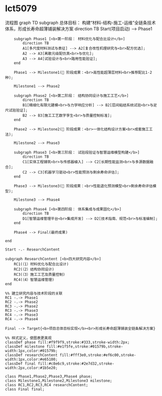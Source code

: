 # lct5079
流程图
graph TD
    subgraph 总体目标： 构建“材料-结构-施工-运维”全链条技术体系，形成长寿命超薄铺装解决方案
        direction TB
        Start(项目启动) --> Phase1

        subgraph Phase1 [<b>第一阶段： 材料优化与配合比设计</b>]
            direction TB
            A1[多尺度材料测试与表征] --> A2[复合改性机理研究与<br>配方优选];
            A2 --> A3[离散元级配仿真<br>与优化];
            A3 --> A4[试验设计与<br>路用性能验证];
        end
        
        Phase1 --> Milestone1(🎯 阶段成果：<br>高性能超薄层材料<br>推荐配比1-2种);

        Milestone1 --> Phase2

        subgraph Phase2 [<b>第二阶段： 结构协同设计与施工工艺</b>]
            direction TB
            B1[精细化有限元建模<br>与力学响应分析] --> B2[层间粘结系统试验<br>与足尺试验验证];
            B2 --> B3[施工工艺数字孪生<br>与质量控制标准];
        end

        Phase2 --> Milestone2(🎯 阶段成果：<br>一体化结构设计方案<br>成套施工工法);

        Milestone2 --> Phase3

        subgraph Phase3 [<b>第三阶段： 试验段验证与智慧运维模型构建</b>]
            direction TB
            C1[实体工程铺筑<br>与传感器植入] --> C2[长期性能监测<br>与多源数据融合];
            C2 --> C3[机器学习驱动<br>性能预测与剩余寿命评估];
        end

        Phase3 --> Milestone3(🎯 阶段成果：<br>性能退化预测模型<br>剩余寿命评估模型);

        Milestone3 --> Phase4

        subgraph Phase4 [<b>第四阶段： 体系集成与成果固化</b>]
            direction TB
            D1[智慧运维管理平台<br>集成开发] --> D2[技术指南、规范<br>与标准编制];
        end

        Phase4 --> Final(最终成果)
        
    end

    Start -.- ResearchContent

    subgraph ResearchContent [<b>四大研究内容</b>]
        RC1(（1）材料优化与配合比设计)
        RC2(（2）结构协同设计)
        RC3(（3）施工工艺及质量控制)
        RC4(（4）智慧运维管理)
    end

    %% 建立研究内容与技术阶段的关联
    RC1 -.-> Phase1
    RC2 -.-> Phase2
    RC3 -.-> Phase2
    RC3 -.-> Phase3
    RC4 -.-> Phase3
    RC4 -.-> Phase4

    Final --> Target{<b>项目总体目标实现</b><br>形成长寿命超薄铺装全链条解决方案}

    %% 样式定义，使图表更美观
    classDef phase fill:#f9f9f9,stroke:#333,stroke-width:2px;
    classDef milestone fill:#e1f5fe,stroke:#01579b,stroke-width:1px,color:#01579b;
    classDef researchContent fill:#fff3e0,stroke:#ef6c00,stroke-width:1px,color:#e65100;
    classDef final fill:#c8e6c9,stroke:#2e7d32,stroke-width:2px,color:#1b5e20;

    class Phase1,Phase2,Phase3,Phase4 phase;
    class Milestone1,Milestone2,Milestone3 milestone;
    class RC1,RC2,RC3,RC4 researchContent;
    class Final final;
